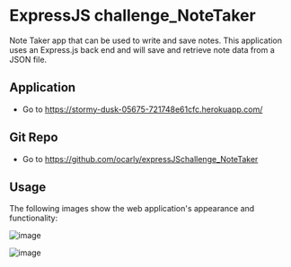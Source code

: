 # ExpressJS challenge_NoteTaker

Note Taker app that can be used to write and save notes. This application uses an Express.js back end and will save and retrieve note data from a JSON file.

## Application

* Go to https://stormy-dusk-05675-721748e61cfc.herokuapp.com/

## Git Repo
* Go to https://github.com/ocarly/expressJSchallenge_NoteTaker

## Usage
The following images show the web application's appearance and functionality: 

![image](https://github.com/ocarly/Object-orientedProg_svgLogoMaker/assets/141790916/b4cbdee9-4194-48af-9f65-92ee0761d3e0)

![image](https://github.com/ocarly/Object-orientedProg_svgLogoMaker/assets/141790916/629f1253-073b-4230-9e1e-87329e3ca681)


